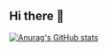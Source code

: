 ## Hi there 👋

[![Anurag's GitHub stats](https://github-readme-stats.vercel.app/api?username=manmarru&theme=neon)](https://github.com/anuraghazra/github-readme-stats)
